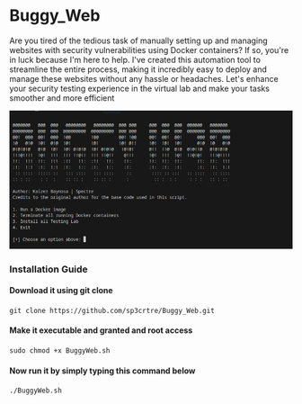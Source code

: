 # Buggy_Web

Are you tired of the tedious task of manually setting up and managing websites with security vulnerabilities using Docker containers? If so, you're in luck because I'm here to help. I've created this automation tool to streamline the entire process, making it incredibly easy to deploy and manage these websites without any hassle or headaches. Let's enhance your security testing experience in the virtual lab and make your tasks smoother and more efficient

<img src="/buggy.png" alt="banner" />

### Installation Guide

#### Download it using git clone
```
git clone https://github.com/sp3crtre/Buggy_Web.git
```

#### Make it executable and granted and root access
```
sudo chmod +x BuggyWeb.sh
```

#### Now run it by simply typing this command below
```
./BuggyWeb.sh
```
